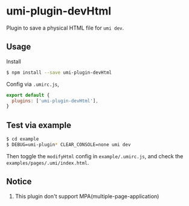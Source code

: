 # umi-plugin-devHtml

Plugin to save a physical HTML file for `umi dev`.

## Usage

Install

```bash
$ npm install --save umi-plugin-devHtml
```

Config via `.umirc.js`,

```js
export default {
  plugins: ['umi-plugin-devHtml'],
}
```

## Test via example

```bash
$ cd example
$ DEBUG=umi-plugin* CLEAR_CONSOLE=none umi dev
```

Then toggle the `modifyHtml` config in `example/.umirc.js`, and check the `examples/pages/.umi/index.html`.

## Notice

1. This plugin don't support MPA(multiple-page-application)
